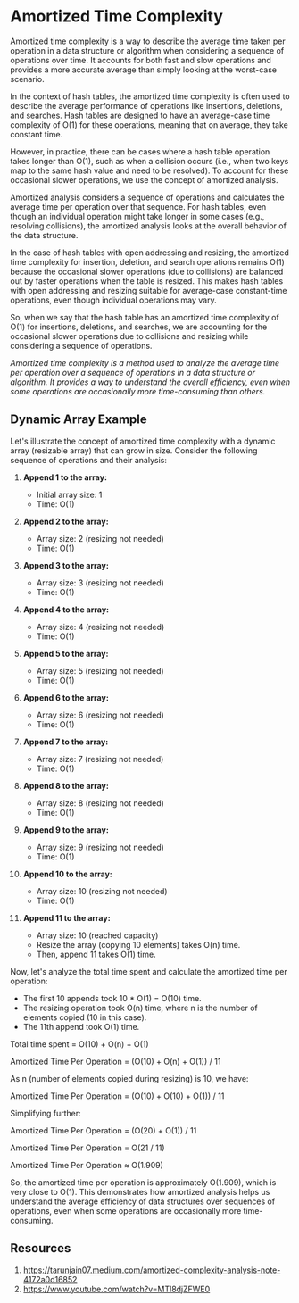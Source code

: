# Amortized Time Complexity

Amortized time complexity is a way to describe the average time taken per operation in a data structure or algorithm when considering a sequence of operations over time. It accounts for both fast and slow operations and provides a more accurate average than simply looking at the worst-case scenario.

In the context of hash tables, the amortized time complexity is often used to describe the average performance of operations like insertions, deletions, and searches. Hash tables are designed to have an average-case time complexity of O(1) for these operations, meaning that on average, they take constant time.

However, in practice, there can be cases where a hash table operation takes longer than O(1), such as when a collision occurs (i.e., when two keys map to the same hash value and need to be resolved). To account for these occasional slower operations, we use the concept of amortized analysis.

Amortized analysis considers a sequence of operations and calculates the average time per operation over that sequence. For hash tables, even though an individual operation might take longer in some cases (e.g., resolving collisions), the amortized analysis looks at the overall behavior of the data structure.

In the case of hash tables with open addressing and resizing, the amortized time complexity for insertion, deletion, and search operations remains O(1) because the occasional slower operations (due to collisions) are balanced out by faster operations when the table is resized. This makes hash tables with open addressing and resizing suitable for average-case constant-time operations, even though individual operations may vary.

So, when we say that the hash table has an amortized time complexity of O(1) for insertions, deletions, and searches, we are accounting for the occasional slower operations due to collisions and resizing while considering a sequence of operations.


_Amortized time complexity is a method used to analyze the average time per operation over a sequence of operations in a data structure or algorithm. It provides a way to understand the overall efficiency, even when some operations are occasionally more time-consuming than others._

## Dynamic Array Example

Let's illustrate the concept of amortized time complexity with a dynamic array (resizable array) that can grow in size. Consider the following sequence of operations and their analysis:

1. **Append 1 to the array:**
   - Initial array size: 1
   - Time: O(1)

2. **Append 2 to the array:**
   - Array size: 2 (resizing not needed)
   - Time: O(1)

3. **Append 3 to the array:**
   - Array size: 3 (resizing not needed)
   - Time: O(1)

4. **Append 4 to the array:**
   - Array size: 4 (resizing not needed)
   - Time: O(1)

5. **Append 5 to the array:**
   - Array size: 5 (resizing not needed)
   - Time: O(1)

6. **Append 6 to the array:**
   - Array size: 6 (resizing not needed)
   - Time: O(1)

7. **Append 7 to the array:**
   - Array size: 7 (resizing not needed)
   - Time: O(1)

8. **Append 8 to the array:**
   - Array size: 8 (resizing not needed)
   - Time: O(1)

9. **Append 9 to the array:**
   - Array size: 9 (resizing not needed)
   - Time: O(1)

10. **Append 10 to the array:**
    - Array size: 10 (resizing not needed)
    - Time: O(1)

11. **Append 11 to the array:**
    - Array size: 10 (reached capacity)
    - Resize the array (copying 10 elements) takes O(n) time.
    - Then, append 11 takes O(1) time.

Now, let's analyze the total time spent and calculate the amortized time per operation:

- The first 10 appends took 10 * O(1) = O(10) time.
- The resizing operation took O(n) time, where n is the number of elements copied (10 in this case).
- The 11th append took O(1) time.

Total time spent = O(10) + O(n) + O(1)

Amortized Time Per Operation = (O(10) + O(n) + O(1)) / 11

As n (number of elements copied during resizing) is 10, we have:

Amortized Time Per Operation = (O(10) + O(10) + O(1)) / 11

Simplifying further:

Amortized Time Per Operation = (O(20) + O(1)) / 11

Amortized Time Per Operation = O(21 / 11)

Amortized Time Per Operation ≈ O(1.909)

So, the amortized time per operation is approximately O(1.909), which is very close to O(1). This demonstrates how amortized analysis helps us understand the average efficiency of data structures over sequences of operations, even when some operations are occasionally more time-consuming.

## Resources 

1. https://tarunjain07.medium.com/amortized-complexity-analysis-note-4172a0d16852
2. https://www.youtube.com/watch?v=MTl8djZFWE0
